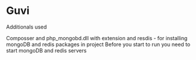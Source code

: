 # Guvi
Additionals used

 Composser and php_mongobd.dll with extension and resdis - for installing mongoDB and redis packages in project
Before you start to run you need to start mongoDB and redis servers
